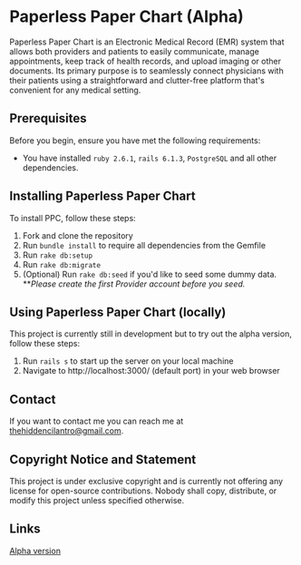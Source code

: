 # Paperless Paper Chart (Alpha)

Paperless Paper Chart is an Electronic Medical Record (EMR) system that allows both providers and patients to easily communicate, manage appointments, keep track of health records, and upload imaging or other documents. Its primary purpose is to seamlessly connect physicians with their patients using a straightforward and clutter-free platform that's convenient for any medical setting.

## Prerequisites

Before you begin, ensure you have met the following requirements:

* You have installed `ruby 2.6.1`, `rails 6.1.3`, `PostgreSQL` and all other dependencies.

## Installing Paperless Paper Chart

To install PPC, follow these steps:

1. Fork and clone the repository
2. Run `bundle install` to require all dependencies from the Gemfile
3. Run `rake db:setup`
4. Run `rake db:migrate`
5. (Optional) Run `rake db:seed` if you'd like to seed some dummy data. ***Please create the first Provider account before you seed.*

## Using Paperless Paper Chart (locally)

This project is currently still in development but to try out the alpha version, follow these steps:

1. Run `rails s` to start up the server on your local machine
2. Navigate to http://localhost:3000/ (default port) in your web browser

## Contact

If you want to contact me you can reach me at <thehiddencilantro@gmail.com>.

## Copyright Notice and Statement

This project is under exclusive copyright and is currently not offering any license for open-source contributions. Nobody shall copy, distribute, or modify this project unless specified otherwise.

## Links
[Alpha version](http://paperless-paper-chart.herokuapp.com/)

<!-- 

///to do or fix:
* application.rb -> config.force_ssl = true
* remove GET route to /logout?
* when using omniauth, is there a downside to skipping validations instead of generating a random password every time (i.e. SecureRandom.hex())?
* pull birthday and gender from Google OAuth [prevent OAuth users from intercepting other patients' accounts]
* encounter -> accepts_nested_attributes_for -> reject_if: :all_blank -> validate to prevent persisting encounter when nested attributes are rejected
* breadcrumb w/ patient name can change if we error while editing name fields

///to implement next:
* Apppintment class
    - Patients must be permitted to make an appointment before being registered
    - choose Provider from collection
* Patient#create (as Provider)
    - pre-populate patient info from details in Appointment
* SOAP#create
    - pre-populate encounter from details in Appointment
* implement additional OAuth providers
* password entry for destroying records instead of just confirmation pop-ups
* have user select time zone or use JS to get local time on client side?
* encounters index (limit # of displayed records per page)
    - links to page numbers
    - allow user to select how many records to display
* add search/filter for encounters (by type, date, or physician)
* add physical and well child encounters

///stretch goals:
* security (https://guides.rubyonrails.org/security.html)
    - session hijacking
    - injections
    - prevent password params from being logged
* software licensing (product key)
    - allow users to select location during signup

///
<%= button_to "Delete Account", current_user, method: :delete, data: {confirm: "You are about to permanently delete a provider account. ALL of your data will be lost. Are you sure?"} %>
///

///
Confirmation pop-up: Cannot use the "confirm" data attribute for FormBuilder (must use JS instead), only available for FormTagHelper

<%= f.submit, data: {confirm: "Does everything look accurate? You cannot change your information once your account has been created."} %>
<%= f.submit, data: {confirm: "Are you sure you want to save these changes?"} %>
///

///
another potential solution to breadcrumbs:
    - include all actions in case statement & use before_action
    - handle breadcrumbs for post-error re-renders by possibly using different layouts or variants
///

 -->